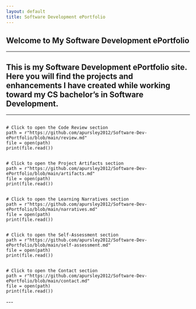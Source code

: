 ```yaml
---
layout: default
title: Software Development ePortfolio
---
```

## Welcome to My Software Development ePortfolio
---

This is my Software Development ePortfolio site. Here you will find the projects and enhancements I have created while working toward my CS bachelor’s in Software Development.
---
---
<div class="terminal-window" onclick="window.location.href='https://github.com/apursley2012/Software-Dev-ePortfolio/blob/main/review.md'">
    <code>
# Click to open the Code Review section
path = r"https://github.com/apursley2012/Software-Dev-ePortfolio/blob/main/review.md"
file = open(path)
print(file.read())
    </code>
</div>

<div class="terminal-window" onclick="window.location.href='https://github.com/apursley2012/Software-Dev-ePortfolio/blob/main/artifacts.md'">
    <code>
# Click to open the Project Artifacts section
path = r"https://github.com/apursley2012/Software-Dev-ePortfolio/blob/main/artifacts.md"
file = open(path)
print(file.read())
    </code>
</div>

<div class="terminal-window" onclick="window.location.href='https://github.com/apursley2012/Software-Dev-ePortfolio/blob/main/narratives.md'">
    <code>
# Click to open the Learning Narratives section
path = r"https://github.com/apursley2012/Software-Dev-ePortfolio/blob/main/narratives.md"
file = open(path)
print(file.read())
    </code>
</div>

<div class="terminal-window" onclick="window.location.href='https://github.com/apursley2012/Software-Dev-ePortfolio/blob/main/self-assessment.md'">
    <code>
# Click to open the Self-Assessment section
path = r"https://github.com/apursley2012/Software-Dev-ePortfolio/blob/main/self-assessment.md"
file = open(path)
print(file.read())
    </code>
</div>

<div class="terminal-window" onclick="window.location.href='https://github.com/apursley2012/Software-Dev-ePortfolio/blob/main/contact.md'">
    <code>
# Click to open the Contact section
path = r"https://github.com/apursley2012/Software-Dev-ePortfolio/blob/main/contact.md"
file = open(path)
print(file.read())
    </code>
</div>
---
